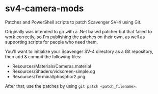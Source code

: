 # sv4-camera-mods
Patches and PowerShell scripts to patch Scavenger SV-4 using Git.

Originally was intended to go with a .Net based patcher but that failed to work correctly, so I'm publishing the patches on their own, as well as supporting scripts for people who need them.

You'll want to initialize your Scavenger SV-4 directory as a Git repository, then add & commit the following files:
- Resources/Materials/Cameras.material
- Resources/Shaders/vidscreen-simple.cg
- Resources/Terminal/phosphor2.png

After that, use the patches by using `git patch <patch_filename>`.
